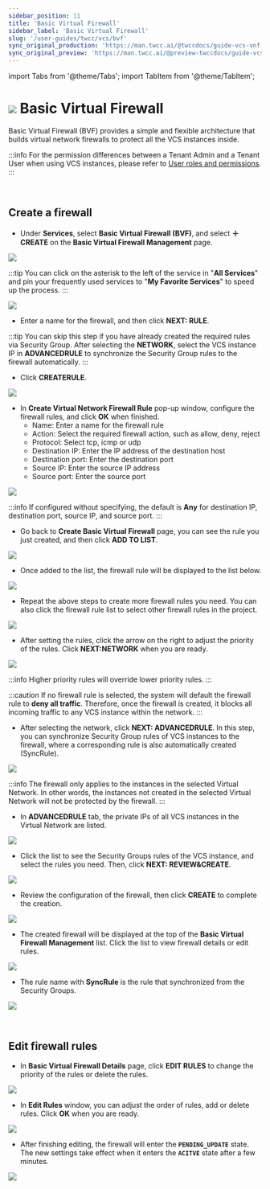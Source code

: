 ```yaml
---
sidebar_position: 11
title: 'Basic Virtual Firewall'
sidebar_label: 'Basic Virtual Firewall'
slug: '/user-guides/twcc/vcs/bvf'
sync_original_production: 'https://man.twcc.ai/@twccdocs/guide-vcs-vnf-zh'
sync_original_preview: 'https://man.twcc.ai/@preview-twccdocs/guide-vcs-vnf-zh'
---
```


import Tabs from '@theme/Tabs';
import TabItem from '@theme/TabItem';

# ![](https://cos.twcc.ai/SYS-MANUAL/uploads/upload_db2be9ff86eff33624e32feceedf17e7.png) Basic Virtual Firewall

Basic Virtual Firewall (BVF) provides a simple and flexible architecture that builds virtual network firewalls to protect all the VCS instances inside.


:::info
For the permission differences between a Tenant Admin and a Tenant User when using VCS instances, please refer to [<ins>User roles and permissions</ins>](https://man.twcc.ai/@twsdocs/role-main-en).
:::


<br/>



## Create a firewall

 * Under **Services**, select **Basic Virtual Firewall (BVF)**, and select **＋CREATE** on the **Basic Virtual Firewall Management** page.

![](https://cos.twcc.ai/SYS-MANUAL/uploads/upload_6668cf5d5b790061f3efb1764915cd95.png)

:::tip
You can click on the asterisk to the left of the service in "**All Services**" <i class="fa fa-star-o" aria-hidden="true"></i> and pin your frequently used services to "**My Favorite Services**" to speed up the process.
:::

![](https://cos.twcc.ai/SYS-MANUAL/uploads/upload_36bd577def63d4503c7e96dfaba66aea.png)

* Enter a name for the firewall, and then click **NEXT: RULE**.

:::tip
You can skip this step if you have already created the required rules via Security Group. After selecting the **NETWORK**, select the VCS instance IP in **ADVANCEDRULE** to synchronize the Security Group rules to the firewall automatically.
:::


* Click **CREATERULE**.

![](https://cos.twcc.ai/SYS-MANUAL/uploads/upload_6e69e5f81d8010e46a088c6d8987ce22.png)


*    In **Create Virtual Network Firewall Rule** pop-up window, configure the firewall rules, and click **OK** when finished.
     * Name: Enter a name for the firewall rule
     * Action: Select the required firewall action, such as allow, deny, reject
     * Protocol: Select tcp, icmp or udp
     * Destination IP: Enter the IP address of the destination host
     * Destination port: Enter the destination port
     * Source IP: Enter the source IP address
     * Source port: Enter the source port

    
![](https://cos.twcc.ai/SYS-MANUAL/uploads/upload_5602a4ac87886a1aaade283d4b24f82d.png)


:::info
If configured without specifying, the default is **Any** for destination IP, destination port, source IP, and source port.
:::


* Go back to **Create Basic Virtual Firewall** page, you can see the rule you just created, and then click **ADD TO LIST**.
    
![](https://cos.twcc.ai/SYS-MANUAL/uploads/upload_8ae6ec03f507390849b997d61598a200.png)

* Once added to the list, the firewall rule will be displayed to the list below.
    
![](https://cos.twcc.ai/SYS-MANUAL/uploads/upload_94d58d0c0e505fd3a3a72c6267f75c7b.png)

* Repeat the above steps to create more firewall rules you need. You can also click the firewall rule list to select other firewall rules in the project.

![](https://cos.twcc.ai/SYS-MANUAL/uploads/upload_3db9790f79cc6602d410d566809a893a.png)

* After setting the rules, click the arrow on the right to adjust the priority of the rules. Click **NEXT:NETWORK** when you are ready.

![](https://cos.twcc.ai/SYS-MANUAL/uploads/upload_1bebfde14baed80390409cfc43988e81.png)

:::info
Higher priority rules will override lower priority rules.
:::

:::caution
If no firewall rule is selected, the system will default the firewall rule to **deny all traffic**. Therefore, once the firewall is created, it blocks all incoming traffic to any VCS instance within the network.
:::


* After selecting the network, click **NEXT: ADVANCEDRULE**. In this step, you can synchronize Security Group rules of VCS instances to the firewall, where a corresponding rule is also automatically created (SyncRule).
    
![](https://cos.twcc.ai/SYS-MANUAL/uploads/upload_1341d832e30dcdb6f0c15783aee3b5c1.png)


:::info
The firewall only applies to the instances in the selected Virtual Network. In other words, the instances not created in the selected Virtual Network will not be protected by the firewall.
:::


* In **ADVANCEDRULE** tab, the private IPs of all VCS instances in the Virtual Network are listed.
    
![](https://cos.twcc.ai/SYS-MANUAL/uploads/upload_2929b889ef9643f3cbf14baa526c1b47.png)



* Click the list to see the Security Groups rules of the VCS instance, and select the rules you need. Then, click **NEXT: REVIEW&CREATE**.
    
![](https://cos.twcc.ai/SYS-MANUAL/uploads/upload_40b2c19502f8a2719c255bdca19d4b61.png)



    
* Review the configuration of the firewall, then click **CREATE** to complete the creation.
    
![](https://cos.twcc.ai/SYS-MANUAL/uploads/upload_996b92643cffcc3d0655ad1a92b551d8.png)


    
* The created firewall will be displayed at the top of the **Basic Virtual Firewall Management** list. Click the list to view firewall details or edit rules.
    
![](https://cos.twcc.ai/SYS-MANUAL/uploads/upload_dc8eb828c5f05b90c84d000af35d9795.png)


- The rule name with **SyncRule** is the rule that synchronized from the Security Groups. 

![](https://cos.twcc.ai/SYS-MANUAL/uploads/upload_b07975c5d37b3436fc220158f4075db7.png)


<br/>



## Edit firewall rules

* In **Basic Virtual Firewall Details** page, click **EDIT RULES** to change the priority of the rules or delete the rules.

![](https://cos.twcc.ai/SYS-MANUAL/uploads/upload_02a39d79543f1feacc7b9c1eb082501b.png)


* In **Edit Rules** window, you can adjust the order of rules, add or delete rules. Click **OK** when you are ready.  
    
![](https://cos.twcc.ai/SYS-MANUAL/uploads/upload_13ba77ac86e1869ef8326ccd4f6f8c5b.png)



* After finishing editing, the firewall will enter the **`PENDING_UPDATE`** state. The new settings take effect when it enters the **`ACITVE`** state after a few minutes.


![](https://cos.twcc.ai/SYS-MANUAL/uploads/upload_e51c582e4b77a56e74f2f35b80176bf9.png)